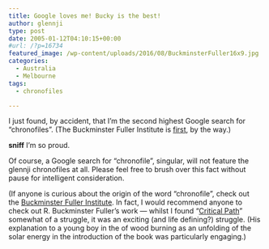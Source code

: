 ```yaml
---
title: Google loves me! Bucky is the best!
author: glennji
type: post
date: 2005-01-12T04:10:15+00:00
#url: /?p=16734
featured_image: /wp-content/uploads/2016/08/BuckminsterFuller16x9.jpg
categories:
  - Australia
  - Melbourne
tags:
  - chronofiles

---
```

I just found, by accident, that I&#8217;m the second highest Google search for &#8220;chronofiles&#8221;. (The Buckminster Fuller Institute is <a href="https://web.archive.org/web/20050213162057/http://www.bfi.org/chronofile.htm">first</a>, by the way.)

**sniff** I&#8217;m so proud.

Of course, a Google search for &#8220;chronofile&#8221;, singular, will not feature the glennji chronofiles at all. Please feel free to brush over this fact without pause for intelligent consideration.

(If anyone is curious about the origin of the word &#8220;chronofile&#8221;, check out the <a href="https://web.archive.org/web/20050213162057/http://www.bfi.org/index.html">Buckminster Fuller Institute</a>. In fact, I would recommend anyone to check out R. Buckminster Fuller&#8217;s work &#8212; whilst I found &#8220;<a href="https://web.archive.org/web/20050213162057/http://www.amazon.com/exec/obidos/ASIN/0312174918/103-6665964-5148602">Critical Path</a>&#8221; somewhat of a struggle, it was an exciting (and life defining?) struggle. (His explanation to a young boy in the of wood burning as an unfolding of the solar energy in the introduction of the book was particularly engaging.)
